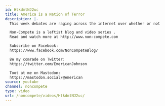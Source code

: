 ```yaml
---
id: HtkdmtNJ2uc
title: America is a Nation of Terror
description: |-
  This week debates are raging across the internet over whether or not the Austin bomber should be labeled a terrorist. The fact is, America will never recognize white male terrorists who reflect inherent violence of our society.

  Non-Compete is a leftist blog and video series .
  Read and watch more at http://www.non-compete.com

  Subscribe on Facebook:
  https://www.facebook.com/NonCompeteBlog/

  Be my comrade on Twitter:
  https://twitter.com/EmericanJohnson

  Toot at me on Mastodon:
  https://mastodon.social/@emerican
source: youtube
channel: noncompete
type: video
url: /noncompete/videos/HtkdmtNJ2uc/
---
```

